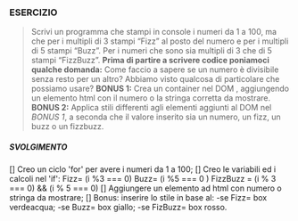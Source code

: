  ### ESERCIZIO
 > Scrivi un programma che stampi in console i numeri da 1 a 100,
 ma che per i multipli di 3 stampi “Fizz” al posto del numero e per i multipli di 5 stampi “Buzz”.
 Per i numeri che sono sia multipli di 3 che di 5 stampi “FizzBuzz”.
 **Prima di partire a scrivere codice poniamoci qualche domanda:**
 Come faccio a sapere se un numero è divisibile senza resto per un altro?
 Abbiamo visto qualcosa di particolare che possiamo usare?
 **BONUS 1:**
 Crea un container nel DOM , aggiungendo un elemento html con il numero o la stringa corretta da mostrare.
 **BONUS 2:**
 Applica stili differenti agli elementi aggiunti al DOM nel *BONUS 1*, a seconda che il valore inserito sia un numero, un fizz, un buzz o un fizzbuzz.

 ##### SVOLGIMENTO
 [] Creo un ciclo 'for' per avere i numeri da 1 a 100;
 [] Creo le variabili ed i calcoli nel 'if':
 Fizz= (i %3 === 0)
 Buzz= (i %5 === 0 )
 FizzBuzz = (i % 3 === 0) && (i % 5 === 0)
 [] Aggiungere un elemento ad html con numero o stringa da mostrare;
 [] Bonus: inserire lo stile in base al:
 -se Fizz= box verdeacqua; 
 -se Buzz= box giallo;
-se FizBuzz= box rosso.